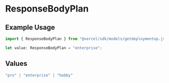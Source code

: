 # ResponseBodyPlan

## Example Usage

```typescript
import { ResponseBodyPlan } from "@vercel/sdk/models/getdeploymentop.js";

let value: ResponseBodyPlan = "enterprise";
```

## Values

```typescript
"pro" | "enterprise" | "hobby"
```